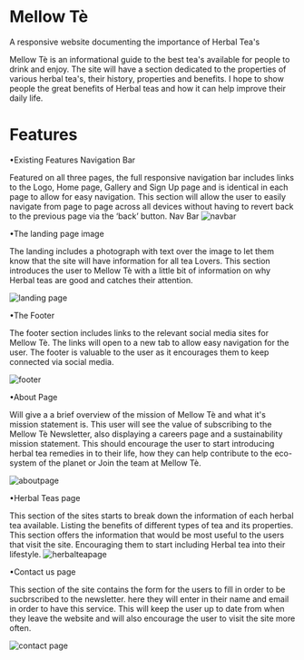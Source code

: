 # Mellow Tè
A responsive website documenting the importance of Herbal Tea's

Mellow Tè is an informational guide to the best tea's available for people to drink and enjoy.
The site will have a section dedicated to the properties of various herbal tea's, their history, properties and benefits.
I hope to show people the great benefits of Herbal teas and how it can help improve their daily life.

# Features

•Existing Features
Navigation Bar

Featured on all three pages, the full responsive navigation bar includes links to the Logo, Home page, Gallery and Sign Up page and is identical in each page to allow for easy navigation.
This section will allow the user to easily navigate from page to page across all devices without having to revert back to the previous page via the ‘back’ button.
Nav Bar
![navbar](https://user-images.githubusercontent.com/65243328/136407485-0cf500e3-d0e3-427b-897d-55017c72177a.JPG)

•The landing page image

The landing includes a photograph with text over the image to let them know that the site will have information for all tea Lovers.
This section introduces the user to Mellow Tè with a little bit of information on why Herbal teas are good and catches their attention.

![landing page](https://user-images.githubusercontent.com/65243328/136408134-9931e391-d91b-4ff9-842d-16f82def8ca4.JPG)


•The Footer

The footer section includes links to the relevant social media sites for Mellow Tè. The links will open to a new tab to allow easy navigation for the user.
The footer is valuable to the user as it encourages them to keep connected via social media.

![footer](https://user-images.githubusercontent.com/65243328/136409293-d733f4ad-2b74-4657-8d61-7586689fbdac.JPG)

•About Page

Will give a a brief overview of the mission of Mellow Tè and what it's mission statement is.
This user will see the value of subscribing to the Mellow Tè Newsletter, also displaying a careers page and a sustainability mission statement. This should encourage the user to start introducing herbal tea remedies in to their life, how they can help contribute to the eco-system of the planet or Join the team at Mellow Tè.

![aboutpage](https://user-images.githubusercontent.com/65243328/136409012-fa757f88-3604-41a9-9e3a-8cb422d99156.JPG)


•Herbal Teas page

This section of the sites starts to break down the information of each herbal tea available.
Listing the benefits of different types of tea and its properties. This section offers the information that would be most useful to the users that visit the site.
Encouraging them to start including Herbal tea into their lifestyle.
![herbalteapage](https://user-images.githubusercontent.com/65243328/136410894-5ffe6109-e194-4a1e-94a8-6e82c6451abc.JPG)


•Contact us page

This section of the site contains the form for the users to fill in order to be sucbrscribed to the newsletter.
here they will enter in their name and email in order to have this service. This will keep the user up to date from when they leave the website and will also encourage the user to visit the site more often.

![contact page](https://user-images.githubusercontent.com/65243328/136411268-a2458323-800e-42bd-8493-ee85e0e390cf.JPG)

